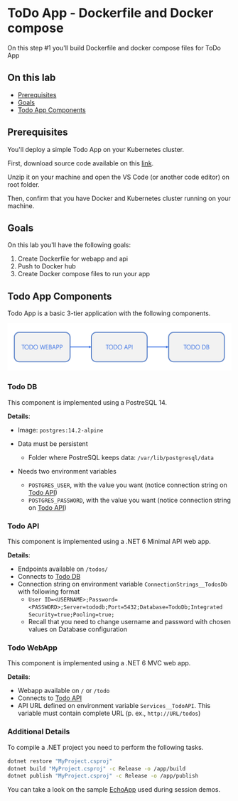 # ToDo App - Dockerfile and Docker compose

On this step #1 you'll build Dockerfile and docker compose files for ToDo App

## On this lab

- [Prerequisites](#prerequisites)
- [Goals](#goals)
- [Todo App Components](#todo-app-components)

## Prerequisites

You'll deploy a simple Todo App on your Kubernetes cluster.

First, download source code available on this [link](https://github.com/tasb/todo-app-dotnet-psql/archive/refs/tags/v1.zip).

Unzip it on your machine and open the VS Code (or another code editor) on root folder.

Then, confirm that you have Docker and Kubernetes cluster running on your machine.

## Goals

On this lab you'll have the following goals:

1. Create Dockerfile for webapp and api
2. Push to Docker hub
3. Create Docker compose files to run your app
  
## Todo App Components

Todo App is a basic 3-tier application with the following components.

![Todo App Components](images/image01.png "Todo App Components")

### Todo DB

This component is implemented using a PostreSQL 14.

**Details**:

- Image: `postgres:14.2-alpine`
- Data must be persistent
  - Folder where PostreSQL keeps data: `/var/lib/postgresql/data`
- Needs two environment variables

  - `POSTGRES_USER`, with the value you want (notice connection string on [Todo API](lab10.md#todo-api))
  - `POSTGRES_PASSWORD`, with the value you want (notice connection string on [Todo API](lab10.md#todo-api))

### Todo API

This component is implemented using a .NET 6 Minimal API web app.

**Details**:

- Endpoints available on `/todos/`
- Connects to [Todo DB](#todo-db)
- Connection string on environment variable `ConnectionStrings__TodosDb` with following format
  - `User ID=<USERNAME>;Password=<PASSWORD>;Server=tododb;Port=5432;Database=TodoDb;Integrated Security=true;Pooling=true;`
  - Recall that you need to change username and password with chosen values on Database configuration

### Todo WebApp

This component is implemented using a .NET 6 MVC web app.

**Details**:

- Webapp available on `/` or `/todo`
- Connects to [Todo API](lab10.md#todo-api)
- API URL defined on environment variable `Services__TodoAPI`. This variable must contain complete URL (p. ex., `http://URL/todos`)

### Additional Details

To compile a .NET project you need to perform the following tasks.

```bash
dotnet restore "MyProject.csproj"
dotnet build "MyProject.csproj" -c Release -o /app/build
dotnet publish "MyProject.csproj" -c Release -o /app/publish
```

You can take a look on the sample [EchoApp](https://github.com/theonorg/containers-ci-training/tree/main/src/EchoApp) used during session demos.

